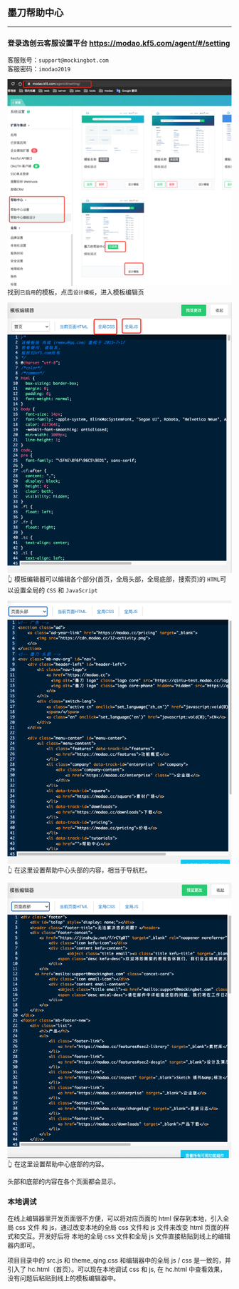 ## 墨刀帮助中心
---
### 登录逸创云客服设置平台 <https://modao.kf5.com/agent/#/setting>

客服账号：```support@mockingbot.com   ```  
客服密码：```imodao2019```

![](./statics/1.png)
找到```已启用```的模板，点击```设计模板```，进入模板编辑页

![](./statics/3.png)  
👆 模板编辑器可以编辑各个部分(首页，全局头部，全局底部，搜索页)的 ```HTML```可以设置全局的 ```CSS``` 和 ```JavaScript```

![](./statics/2.png)  
👆 在这里设置帮助中心头部的内容，相当于导航栏。

![](./statics/4.png)  
👆 在这里设置帮助中心底部的内容。

头部和底部的内容在各个页面都会显示。

### 本地调试
在线上编辑器里开发页面很不方便，可以将对应页面的 html 保存到本地，引入全局 css 文件 和 js，通过改变本地的全局 css 文件和 js 文件来改变 html 页面的样式和交互。开发好后将 本地的全局 css 文件和全局 js 文件直接粘贴到线上的编辑器内即可。

项目目录中的 src.js 和 theme_qing.css 和编辑器中的全局 js / css 是一致的，并引入了 hc.html（首页）。可以现在本地调试 css 和 js, 在 hc.html 中查看效果，没有问题后粘贴到线上的模板编辑器中。

